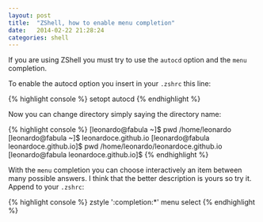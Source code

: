 ```yaml
---
layout: post
title:  "ZShell, how to enable menu completion"
date:   2014-02-22 21:28:24
categories: shell
---
```


If you are using ZShell you must try to use the `autocd` option and
the `menu` completion.

To enable the autocd option you insert in your `.zshrc` this line:

{% highlight console %}
setopt autocd
{% endhighlight %}

Now you can change directory simply saying the directory name:

{% highlight console %}
[leonardo@fabula ~]$ pwd
/home/leonardo
[leonardo@fabula ~]$ leonardoce.github.io
[leonardo@fabula leonardoce.github.io]$ pwd
/home/leonardo/leonardoce.github.io
[leonardo@fabula leonardoce.github.io]$
{% endhighlight %}

With the `menu` completion you can choose interactively an item
between many possible answers. I think that the better description is
yours so try it. Append to your `.zshrc`:

{% highlight console %}
zstyle ':completion:*' menu select
{% endhighlight %}


